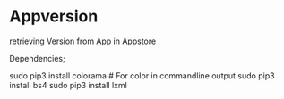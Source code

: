 # Appversion
retrieving Version from App in Appstore

Dependencies;

 sudo pip3 install colorama  # For color in commandline output
 sudo pip3 install bs4
 sudo pip3 install lxml

